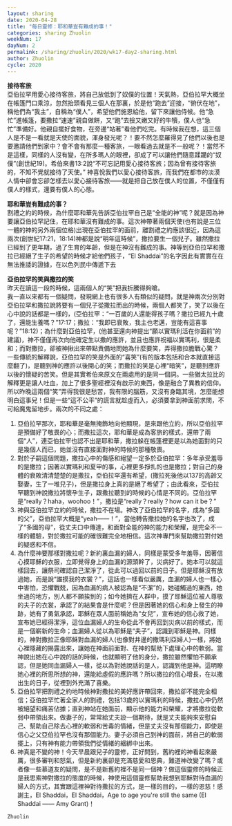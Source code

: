 ```yaml
---
layout: sharing
date: 2020-04-28
title: "每日靈修：耶和華豈有難成的事！"
categories: sharing Zhuolin
weekNum: 17
dayNum: 2
permalink: /sharing/zhuolin/2020/wk17-day2-sharing.html
author: Zhuolin
cycle: 2020
---  
```

   
**接待客旅**  
亞伯拉罕用愛心接待客旅，將自己放低到了奴僕的位置！天氣熱，亞伯拉罕大概坐在帳篷門口乘涼，忽然抬頭看見三個人在那裏，於是他“跑去”迎接，“俯伏在地”，稱他們為“我主”，自稱為“僕人”，希望他們施恩給他，留下來讓他侍候。他“急忙”進帳篷，要撒拉“速速”親自做餅，又“跑”去撿又嫩又好的牛犢，僕人也“急忙”準備好。他親自擺好食物，在旁邊“站著”看他們吃完。有時候我在想，這三個人是不是一看就是天使的面貌，渾身發光呢？！要不然怎麼羅得見了他們以後也是要邀請他們到家中？會不會有那麼一種客旅，一眼看過去就是不一般呢？！當然不是這樣，同樣的人沒有變，在所多瑪人的眼裡，卻成了可以讓他們隨意蹂躪的“奴僕”(創世紀19)。希伯來書13:2說“不可忘記用愛心接待客旅；因為曾有接待客旅的，不知不覺就接待了天使。” 神喜悅我們以愛心接待客旅，而我們在都市的淡漠人情中卻會忘卻怎樣去以愛心接待客旅——就是把自己放在僕人的位置，不僅僅有僕人的樣式，還要有僕人的心態。  
   
**耶和華豈有難成的事？**  
割禮之約的時候，為什麼耶和華先告訴亞伯拉罕自己是“全能的神”呢？就是因為神要讓亞伯拉罕記住，在耶和華沒有難成的事。這次神帶著兩個天使(也有說是三位一體的神的另外兩個位格)出現在亞伯拉罕的面前，離割禮之約應該很近，因為這兩次(創世紀17:21，18:14)神都是說“明年這時候”，撒拉要生一個兒子。雖然撒拉已經到了更年期，過了生育的年齡，但是在神沒有難成的事。神等到亞伯拉罕和撒拉已經絕了生子的希望的時候才給他們孩子，“El Shaddai”的名字因此有實實在在無法推諉的證據，在以色列民中傳遞下去  
   
**亞伯拉罕的笑與撒拉的笑**  
昨天在讀這一段的時候，這兩個人的“笑”把我折騰得夠嗆。  
我一直以來都有一個疑問，發現網上也有很多人有類似的疑問，就是神兩次分別對亞伯拉罕和撒拉說將要有一個兒子從撒拉而出的時候，兩個人都笑了，笑了以後在心中說的話都是一樣的，(亞伯拉罕：“一百歲的人還能得孩子嗎？撒拉已經九十歲了，還能生養嗎？”17:17；撒拉：“我即已衰敗，我主也老邁，豈能有這喜事呢？”18:12)；為什麼對亞伯拉罕，(他甚至還向神提出“願以實瑪利活在你面前”的建議)，神不僅僅再次向他確定生以撒的應許，並且也應許祝福以實瑪利，很是柔和；而對撒拉，卻被神揪出來帶點責備地問她為什麼要笑，弄得撒拉膽戰心驚？  
一些傳統的解釋說，亞伯拉罕的笑是外面的“喜笑”(有的版本包括和合本就直接這麼翻了)，是聽到神的應許以後開心的笑；而撒拉的笑是心裡“暗笑”，是聽到應許以後的懷疑的苦笑。但是其實希伯來原文在兩處用的是同一個詞。一些猶太拉比的解釋更是讓人吐血，加上了很多聖經裡沒有啟示的東西，像是融合了異教的信仰。  
所以昨晚這兩個“笑”弄得我很是愁苦，我有限的腦筋，又沒有身臨其境，怎麼能想明白這事兒！但是一些“這不公平”的謊言就趁虛而入，必須要拿到神面前求問，不可給魔鬼留地步。兩次的不同之處：  
   
1. 亞伯拉罕那次，耶和華是毫無掩飾地向他顯現，是來跟他立約，所以亞伯拉罕是預備好了敬畏的心；而撒拉這次，耶和華是成為客旅的樣式，還帶了兩個“人”，連亞伯拉罕也認不出是耶和華，撒拉躲在帳篷裡更是以為她面對的只是幾個人而已，她並沒有直接面對神的時候的那種敬畏。  
2. 對於子嗣這個問題，撒拉心中的傷感和絕望一定多於亞伯拉罕：多年承受羞辱的是撒拉；因著以實瑪利和夏甲的事，心裡更多掙扎的也是撒拉；對自己的身體的衰敗清清楚楚的是撒拉，亞伯拉罕還有希望，(撒拉死後他以137的高齡又娶妻，生了一堆兒子)，但是撒拉身上真的是絕了希望了；由此看來，亞伯拉罕聽到神說撒拉將懷孕生子，跟撒拉聽到的時候的心情是不同的。亞伯拉罕是“really？haha，woohoo！”，撒拉是“really？really？how can it be？”  
3. 神與亞伯拉罕立約的時候，撒拉不在場。神改了亞伯拉罕的名字，成為“多國的父”，亞伯拉罕大概是“yeah——！”，當他轉告撒拉她的名字也改了，成了“多國的母”，從丈夫口中傳達，和面對全能的神的能力和榮耀，是完全不一樣的體驗，對於撒拉可能的確很難完全地相信。這次神專門來幫助撒拉對付她的疑惑和不信。  
4. 為什麼神要那樣對撒拉呢？新約裏血漏的婦人，同樣是蒙受多年羞辱，因著信心摸耶穌的衣服，立即覺得身上的血漏的源頭幹了，災病好了。她本可以就這樣回去，讓祭司確認自己潔淨了，從此可以過回以前的日子。但是耶穌沒有放過她，而是說“誰摸我的衣裳？”，這話也一樣看似嚴厲，血漏的婦人也一樣心中害怕，恐懼戰兢，因為血漏的病人被認為是“不潔”的，她碰觸過的東西，她坐過的地方，別人都不願挨到的；如今她擠在人群中，摸了耶穌這位被人尊敬的夫子的衣裳，承認了的結果會是什麼呢？但是因著她的信心和身上發生的神跡，她有了勇氣承認，耶穌在眾人面前稱她為“女兒”，宣布她的信心救了她，宣布她已經得潔淨，這位血漏婦人的生命從此不會再回到災病以前的樣式，而是一個嶄新的生命；血漏婦人從以為耶穌是“夫子”，認識到耶穌是神。同樣的，神對撒拉正像耶穌對血漏的婦人(也像對井邊的撒瑪利亞婦人)一樣，將她心裡隱藏的揭露出來，讓她在神面前面對、在神的幫助下處理心中的軟弱。當神說出她在心中說的話的時候，也就顯明了他的身分，撒拉雖然懼怕不願承認，但是她同血漏婦人一樣，從以為對她說話的是人，認識到他是神。這明瞭她心裡的所思所想的神，還能給虛假的應許嗎？所以撒拉的信心增長，在以撒出生的日子，從裡到外充滿了喜樂。  
5. 亞伯拉罕把割禮之約地時候神對撒拉的美好應許帶回來，撒拉卻不能完全相信；亞伯拉罕忙著全家人的割禮，包括13歲的以實瑪利的時候，撒拉心中仍然被絕望和痛苦佔據；直到神站在她面前，顯示他的能力和榮耀，才將撒拉從軟弱中帶領出來。做妻子的，常常給丈夫設一個期待，就是丈夫能夠來安慰自己、幫助自己除去心裡的軟弱和苦毒的情緒，但是丈夫沒有那個能力，即使是信心之父亞伯拉罕也沒有那個能力。妻子必須自己到神的面前，將自己的軟弱擺上，只有神有能力帶領我們從情緒的綑綁中出來。  
6. 神真是不變的神！今天早晨跟兒子的靈修，正好問到，舊約裡的神看起來嚴厲，很多審判和怒氣，但是新約裏卻是充滿慈愛和恩典，難道神改變了嗎？或者像一些慕道友的疑問，是不是新舊約裡不是同一個神？做這個靈修的時候正是我思索神對撒拉的態度的時候，神使用這個靈修幫助我想到耶穌對待血漏的婦人的方式，其實跟這裡神對待撒拉的方式，是一樣的目的，一樣的恩慈！感謝主，El Shaddai，El Shaddai，Age to age you're still the same (El Shaddai —— Amy Grant)！  
   
`Zhuolin`
